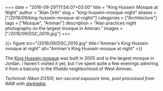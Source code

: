 +++
date = "2016-09-29T11:54:07+03:00"
title = "King Hussein Mosque at Night"
author = "Alan Orth"
slug = "king-hussein-mosque-night"
aliases = ["/2016/09/king-hussein-mosque-at-night/"]
categories = ["Architecture"]
tags = ["Mosque", "Amman"]
description = "Alan practices night photography on the largest mosque in Amman."
images = ["/2016/09/DSC_0010.jpg"]
+++

{{< figure src="/2016/09/DSC_0010.jpg" title="Amman's King Hussein mosque at night" alt="Amman's King Hussein mosque at night" >}}

The [King Hussein mosque](https://en.wikipedia.org/wiki/King_Hussein_Mosque) was built in 2005 and is the largest mosque in Jordan. I haven't visited it yet, but I've spent quite a few evenings admiring it from a balcony in the *Khalda* neighborhood of West Amman.

<!--more-->

*Technical: Nikon D3100, ten-second exposure time, post processed from RAW with [darktable](https://www.darktable.org/).*
